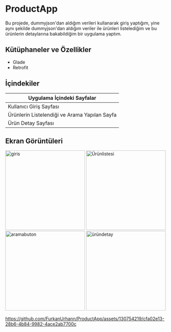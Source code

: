 # ProductApp
Bu projede, dummyjson'dan aldığım verileri kullanarak giriş yaptığım, yine aynı şekilde dummyjson'dan aldığım veriler ile ürünleri listelediğim ve bu ürünlerin detaylarına bakabildiğim bir uygulama yaptım.

## Kütüphaneler ve Özellikler

<ul>
  <li>Glade</li>
  <li>Retrofit</li>
</ul>

## İçindekiler
|    Uygulama İçindeki Sayfalar       |
|-----------|
| Kullanıcı Giriş Sayfası   |
| Ürünlerin Listelendiği ve Arama Yapılan Sayfa   |
| Ürün Detay Sayfası     |
## Ekran Görüntüleri

<div>
  <img src="https://github.com/FurkanUrhann/ProductApp/assets/130754219/50eff767-c009-4b94-86f1-081a7906fbb9" alt="giris" width="250">
  <img src="https://github.com/FurkanUrhann/ProductApp/assets/130754219/56c36be0-6779-4629-8792-6bd073dfa1e9" alt="Ürünlistesi" width="250">
  <img src="https://github.com/FurkanUrhann/ProductApp/assets/130754219/11fda7fb-350a-4ae9-a369-0fc408b444ff" alt="aramabuton" width="250">
  <img src="https://github.com/FurkanUrhann/ProductApp/assets/130754219/2bca63f3-f0c5-4245-af73-f4eb003854f7" alt="üründetay" width="250">
 </div>
  


https://github.com/FurkanUrhann/ProductApp/assets/130754219/cfa02e13-28b6-4b84-9982-4ace2ab7700c


  

